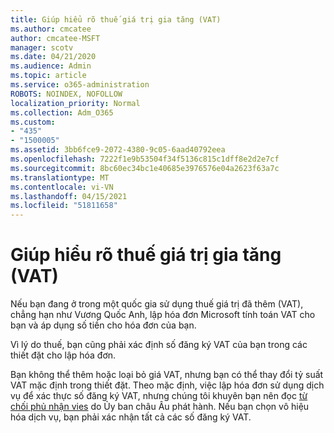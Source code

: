 ```yaml
---
title: Giúp hiểu rõ thuế giá trị gia tăng (VAT)
ms.author: cmcatee
author: cmcatee-MSFT
manager: scotv
ms.date: 04/21/2020
ms.audience: Admin
ms.topic: article
ms.service: o365-administration
ROBOTS: NOINDEX, NOFOLLOW
localization_priority: Normal
ms.collection: Adm_O365
ms.custom:
- "435"
- "1500005"
ms.assetid: 3bb6fce9-2072-4380-9c05-6aad40792eea
ms.openlocfilehash: 7222f1e9b53504f34f5136c815c1dff8e2d2e7cf
ms.sourcegitcommit: 8bc60ec34bc1e40685e3976576e04a2623f63a7c
ms.translationtype: MT
ms.contentlocale: vi-VN
ms.lasthandoff: 04/15/2021
ms.locfileid: "51811658"
---
```

# <a name="help-understanding-value-added-tax-vat"></a>Giúp hiểu rõ thuế giá trị gia tăng (VAT)

Nếu bạn đang ở trong một quốc gia sử dụng thuế giá trị đã thêm (VAT), chẳng hạn như Vương Quốc Anh, lập hóa đơn Microsoft tính toán VAT cho bạn và áp dụng số tiền cho hóa đơn của bạn.
  
Vì lý do thuế, bạn cũng phải xác định số đăng ký VAT của bạn trong các thiết đặt cho lập hóa đơn.
  
Bạn không thể thêm hoặc loại bỏ giá VAT, nhưng bạn có thể thay đổi tỷ suất VAT mặc định trong thiết đặt. Theo mặc định, việc lập hóa đơn sử dụng dịch vụ để xác thực số đăng ký VAT, nhưng chúng tôi khuyên bạn nên đọc [từ chối phủ nhận vies](https://go.microsoft.com/fwlink/?LinkID=841741) do Ủy ban châu Âu phát hành. Nếu bạn chọn vô hiệu hóa dịch vụ, bạn phải xác nhận tất cả các số đăng ký VAT.